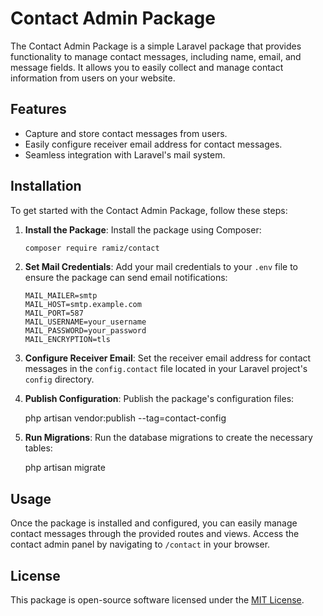 # Contact Admin Package

The Contact Admin Package is a simple Laravel package that provides functionality to manage contact messages, including name, email, and message fields. It allows you to easily collect and manage contact information from users on your website.

## Features

- Capture and store contact messages from users.
- Easily configure receiver email address for contact messages.
- Seamless integration with Laravel's mail system.

## Installation

To get started with the Contact Admin Package, follow these steps:

1. **Install the Package**:
   Install the package using Composer:

   ```bash
   composer require ramiz/contact
   ```

2. **Set Mail Credentials**:
   Add your mail credentials to your `.env` file to ensure the package can send email notifications:

   ```env
   MAIL_MAILER=smtp
   MAIL_HOST=smtp.example.com
   MAIL_PORT=587
   MAIL_USERNAME=your_username
   MAIL_PASSWORD=your_password
   MAIL_ENCRYPTION=tls
   ```

3. **Configure Receiver Email**:
   Set the receiver email address for contact messages in the `config.contact` file located in your Laravel project's `config` directory.

4. **Publish Configuration**:
   Publish the package's configuration files:


   php artisan vendor:publish --tag=contact-config

5. **Run Migrations**:
   Run the database migrations to create the necessary tables:

   php artisan migrate

## Usage

Once the package is installed and configured, you can easily manage contact messages through the provided routes and views. Access the contact admin panel by navigating to `/contact` in your browser.

## License

This package is open-source software licensed under the [MIT License](LICENSE).
